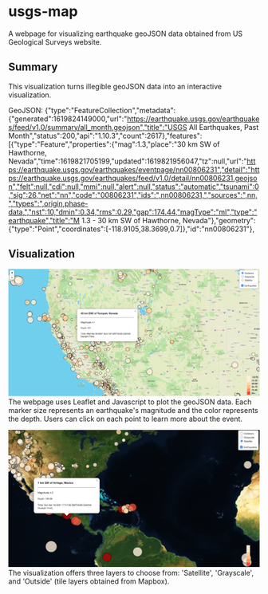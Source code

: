 # usgs-map

A webpage for visualizing earthquake geoJSON data obtained from US Geological Surveys website. 

## Summary 
This visualization turns illegible geoJSON data into an interactive visualization.

GeoJSON: 
{"type":"FeatureCollection","metadata":{"generated":1619824149000,"url":"https://earthquake.usgs.gov/earthquakes/feed/v1.0/summary/all_month.geojson","title":"USGS All Earthquakes, Past Month","status":200,"api":"1.10.3","count":2617},"features":[{"type":"Feature","properties":{"mag":1.3,"place":"30 km SW of Hawthorne, Nevada","time":1619821705199,"updated":1619821956047,"tz":null,"url":"https://earthquake.usgs.gov/earthquakes/eventpage/nn00806231","detail":"https://earthquake.usgs.gov/earthquakes/feed/v1.0/detail/nn00806231.geojson","felt":null,"cdi":null,"mmi":null,"alert":null,"status":"automatic","tsunami":0,"sig":26,"net":"nn","code":"00806231","ids":",nn00806231,","sources":",nn,","types":",origin,phase-data,","nst":10,"dmin":0.34,"rms":0.29,"gap":174.44,"magType":"ml","type":"earthquake","title":"M 1.3 - 30 km SW of Hawthorne, Nevada"},"geometry":{"type":"Point","coordinates":[-118.9105,38.3699,0.7]},"id":"nn00806231"},

## Visualization 
![image](images/overall.png)
The webpage uses Leaflet and Javascript to plot the geoJSON data. Each marker size represents an earthquake's magnitude and the color represents the depth. Users can click on each point to learn more about the event. 

![image](images/depth.png)
The visualization offers three layers to choose from: 'Satellite', 'Grayscale', and 'Outside' (tile layers obtained from Mapbox). 